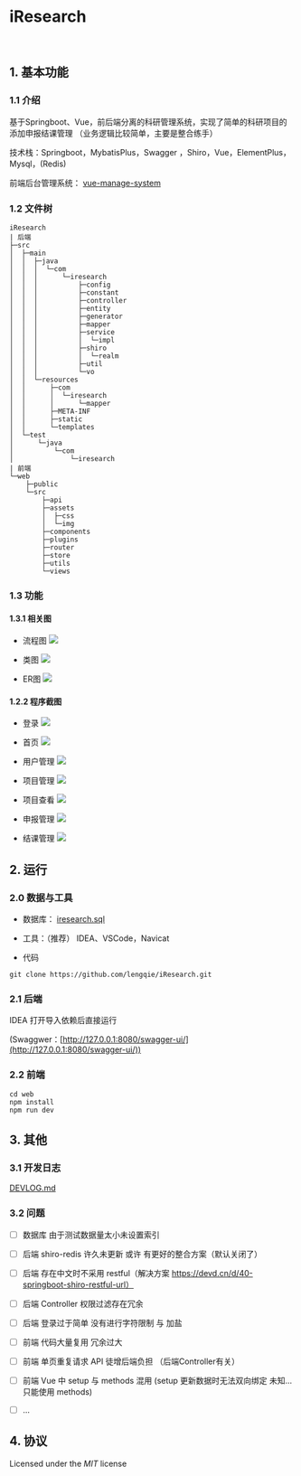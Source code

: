# iResearch

<div align=center>
<img src="https://raw.githubusercontent.com/lengqie/iResearch/master/static/ir.png" alt=""/>
</div>
<div align=center>
<img src="https://img.shields.io/badge/java-1.8-fd232b" alt=""/>
<img src="https://img.shields.io/badge/springboot-2.6.2-80ea6e" alt=""/>
<img src="https://img.shields.io/badge/vue-3.1.2-3eaf7c" alt=""/>
</div>


## 1. 基本功能
### 1.1 介绍

基于Springboot、Vue，前后端分离的科研管理系统，实现了简单的科研项目的添加申报结课管理 （业务逻辑比较简单，主要是整合练手）

技术栈：Springboot，MybatisPlus，Swagger ，Shiro，Vue，ElementPlus，Mysql，(Redis)

前端后台管理系统： [vue-manage-system](https://github.com/lin-xin/vue-manage-system)

### 1.2 文件树
~~~
iResearch
| 后端
├─src
│  ├─main
│  │  ├─java
│  │  │  └─com
│  │  │      └─iresearch
│  │  │          ├─config
│  │  │          ├─constant
│  │  │          ├─controller
│  │  │          ├─entity
│  │  │          ├─generator
│  │  │          ├─mapper
│  │  │          ├─service
│  │  │          │  └─impl
│  │  │          ├─shiro
│  │  │          │  └─realm
│  │  │          ├─util
│  │  │          └─vo
│  │  └─resources
│  │      ├─com
│  │      │  └─iresearch
│  │      │      └─mapper
│  │      ├─META-INF
│  │      ├─static
│  │      └─templates
│  └─test
│      └─java
│          └─com
│              └─iresearch
| 前端
└─web
    ├─public
    └─src
        ├─api
        ├─assets
        │  ├─css
        │  └─img
        ├─components
        ├─plugins
        ├─router
        ├─store
        ├─utils
        └─views
~~~

### 1.3 功能

#### 1.3.1 相关图

- 流程图
![](static/流程图.png)

- 类图
![](static/类图.png)

- ER图
![](static/ER.png)

#### 1.2.2 程序截图

- 登录
![](static/登录.png)

- 首页
![](static/首页.png)

- 用户管理
![](static/用户管理.png)

- 项目管理
![](static/项目管理.png)

- 项目查看
![](static/项目查看.png)

- 申报管理
![](static/申报管理.png)

- 结课管理
![](static/结课管理.png)


## 2. 运行

### 2.0 数据与工具

- 数据库：  [iresearch.sql](/static/iresearch.sql)

- 工具：（推荐） IDEA、VSCode，Navicat

- 代码
~~~shell
git clone https://github.com/lengqie/iResearch.git
~~~

### 2.1 后端

IDEA 打开导入依赖后直接运行

(Swaggwer：[http://127.0.0.1:8080/swagger-ui/](http://127.0.0.1:8080/swagger-ui/))

### 2.2 前端

~~~shell
cd web
npm install
npm run dev
~~~

## 3. 其他

### 3.1 开发日志

[DEVLOG.md](DEVLOG.md)

### 3.2 问题

- [ ] 数据库 由于测试数据量太小未设置索引

- [ ] 后端 shiro-redis 许久未更新 或许 有更好的整合方案（默认关闭了）

- [ ] 后端 存在中文时不采用 restful（解决方案 https://devd.cn/d/40-springboot-shiro-restful-url）

- [ ] 后端 Controller 权限过滤存在冗余

- [ ] 后端 登录过于简单 没有进行字符限制 与 加盐

- [ ] 前端 代码大量复用 冗余过大

- [ ] 前端 单页重复请求 API 徒增后端负担 （后端Controller有关）

- [ ] 前端 Vue 中 setup 与 methods 混用 (setup 更新数据时无法双向绑定 未知...只能使用 methods)

- [ ] ...
  
 
## 4. 协议
Licensed under the *MIT* license
